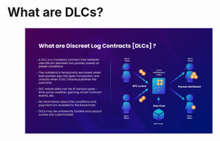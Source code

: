 # What are DLCs?

<figure><img src="../.gitbook/assets/DLC.Link_WhatAreDLCs_B.png" alt=""><figcaption></figcaption></figure>
